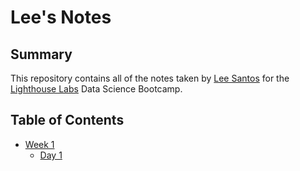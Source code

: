 # Lee's Notes

## Summary 
This repository contains all of the notes taken by [Lee Santos](https://github.com/Leighson) for the [Lighthouse Labs](https://lighthouselabs.ca) Data Science Bootcamp.

## Table of Contents
* [Week 1](/Week_1/)
  * [Day 1](/Week_1/Day_1/)